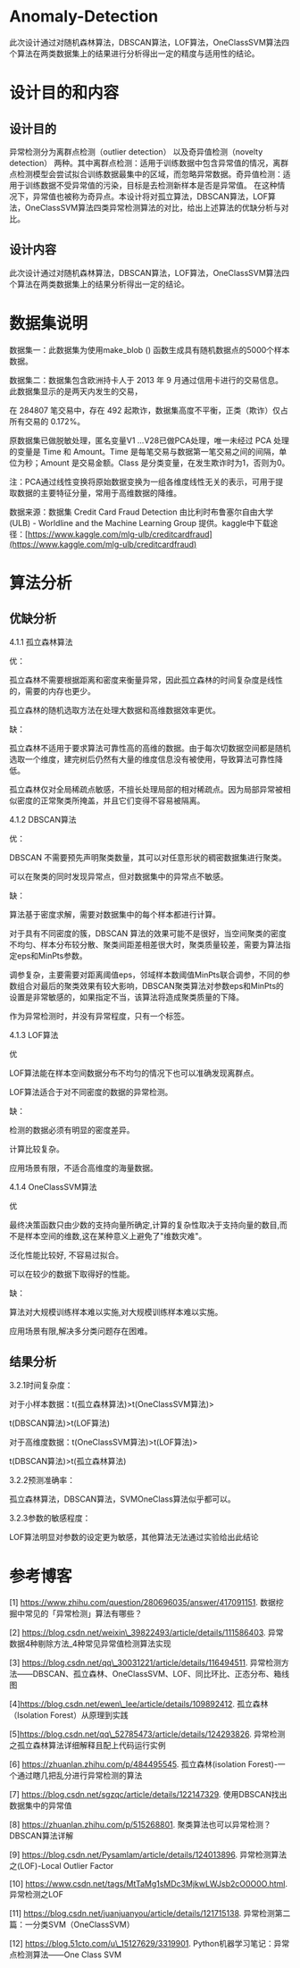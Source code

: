 # Anomaly-Detection
此次设计通过对随机森林算法，DBSCAN算法，LOF算法，OneClassSVM算法四个算法在两类数据集上的结果进行分析得出一定的精度与适用性的结论。
# 设计目的和内容

## **设计目的**

 异常检测分为离群点检测（outlier detection） 以及奇异值检测（novelty detection） 两种。其中离群点检测：适用于训练数据中包含异常值的情况，离群点检测模型会尝试拟合训练数据最集中的区域，而忽略异常数据。奇异值检测：适用于训练数据不受异常值的污染，目标是去检测新样本是否是异常值。 在这种情况下，异常值也被称为奇异点。本设计将对孤立算法，DBSCAN算法，LOF算法，OneClassSVM算法四类异常检测算法的对比，给出上述算法的优缺分析与对比。

## **设计内容**

此次设计通过对随机森林算法，DBSCAN算法，LOF算法，OneClassSVM算法四个算法在两类数据集上的结果分析得出一定的结论。

# 数据集说明

数据集一：此数据集为使用make\_blob () 函数生成具有随机数据点的5000个样本数据。

数据集二：数据集包含欧洲持卡人于 2013 年 9 月通过信用卡进行的交易信息。此数据集显示的是两天内发生的交易，

在 284807 笔交易中，存在 492 起欺诈，数据集高度不平衡，正类（欺诈）仅占所有交易的 0.172%。

原数据集已做脱敏处理，匿名变量V1 ...V28已做PCA处理，唯一未经过 PCA 处理的变量是 Time 和 Amount。Time 是每笔交易与数据第一笔交易之间的间隔，单位为秒；Amount 是交易金额。Class 是分类变量，在发生欺诈时为1，否则为0。

注：PCA通过线性变换将原始数据变换为一组各维度线性无关的表示，可用于提取数据的主要特征分量，常用于高维数据的降维。

数据来源：数据集 Credit Card Fraud Detection 由比利时布鲁塞尔自由大学(ULB) - Worldline and the Machine Learning Group 提供。kaggle中下载途径：[https://www.kaggle.com/mlg-ulb/creditcardfraud](https://www.kaggle.com/mlg-ulb/creditcardfraud)

# 算法分析

## **优缺分析**

4.1.1 孤立森林算法

优：

孤立森林不需要根据距离和密度来衡量异常，因此孤立森林的时间复杂度是线性的，需要的内存也更少。

孤立森林的随机选取方法在处理大数据和高维数据效率更优。

缺：

孤立森林不适用于要求算法可靠性高的高维的数据。由于每次切数据空间都是随机选取一个维度，建完树后仍然有大量的维度信息没有被使用，导致算法可靠性降低。

孤立森林仅对全局稀疏点敏感，不擅长处理局部的相对稀疏点。因为局部异常被相似密度的正常聚类所掩盖，并且它们变得不容易被隔离。

4.1.2 DBSCAN算法

优：

DBSCAN 不需要预先声明聚类数量，其可以对任意形状的稠密数据集进行聚类。

可以在聚类的同时发现异常点，但对数据集中的异常点不敏感。

缺：

算法基于密度求解，需要对数据集中的每个样本都进行计算。

对于具有不同密度的簇，DBSCAN 算法的效果可能不是很好，当空间聚类的密度不均匀、样本分布较分散、聚类间距差相差很大时，聚类质量较差，需要为算法指定eps和MinPts参数。

调参复杂，主要需要对距离阈值eps，邻域样本数阈值MinPts联合调参，不同的参数组合对最后的聚类效果有较大影响，DBSCAN聚类算法对参数eps和MinPts的设置是非常敏感的，如果指定不当，该算法将造成聚类质量的下降。

作为异常检测时，并没有异常程度，只有一个标签。

4.1.3 LOF算法

优

LOF算法能在样本空间数据分布不均匀的情况下也可以准确发现离群点。

LOF算法适合于对不同密度的数据的异常检测。

缺：

检测的数据必须有明显的密度差异。

计算比较复杂。

应用场景有限，不适合高维度的海量数据。

4.1.4 OneClassSVM算法

优

最终决策函数只由少数的支持向量所确定,计算的复杂性取决于支持向量的数目,而不是样本空间的维数,这在某种意义上避免了"维数灾难"。

泛化性能比较好, 不容易过拟合。

可以在较少的数据下取得好的性能。

缺：

算法对大规模训练样本难以实施,对大规模训练样本难以实施。

应用场景有限,解决多分类问题存在困难。

## **结果分析**

3.2.1时间复杂度：

对于小样本数据：t(孤立森林算法)\>t(OneClassSVM算法)\>

t(DBSCAN算法)\>t(LOF算法)

对于高维度数据：t(OneClassSVM算法)\>t(LOF算法)\>

t(DBSCAN算法)\>t(孤立森林算法)

3.2.2预测准确率：

孤立森林算法，DBSCAN算法，SVMOneClass算法似乎都可以。

3.2.3参数的敏感程度：

LOF算法明显对参数的设定更为敏感，其他算法无法通过实验给出此结论

# 参考博客

[1] https://www.zhihu.com/question/280696035/answer/417091151. 数据挖掘中常见的「异常检测」算法有哪些？

[2] https://blog.csdn.net/weixin\_39822493/article/details/111586403. 异常数据4种剔除方法\_4种常见异常值检测算法实现

[3] https://blog.csdn.net/qq\_30031221/article/details/116494511. 异常检测方法——DBSCAN、孤立森林、OneClassSVM、LOF、同比环比、正态分布、箱线图

[4]https://blog.csdn.net/ewen\_lee/article/details/109892412. 孤立森林（Isolation Forest）从原理到实践

[5]https://blog.csdn.net/qq\_52785473/article/details/124293826. 异常检测之孤立森林算法详细解释且配上代码运行实例

[6] https://zhuanlan.zhihu.com/p/484495545. 孤立森林(isolation Forest)-一个通过瞎几把乱分进行异常检测的算法

[7] https://blog.csdn.net/sgzqc/article/details/122147329. 使用DBSCAN找出数据集中的异常值

[8] https://zhuanlan.zhihu.com/p/515268801. 聚类算法也可以异常检测？DBSCAN算法详解

[9] https://blog.csdn.net/Pysamlam/article/details/124013896. 异常检测算法之(LOF)-Local Outlier Factor

[10] https://www.csdn.net/tags/MtTaMg1sMDc3MjkwLWJsb2cO0O0O.html. 异常检测之LOF

[11] https://blog.csdn.net/juanjuanyou/article/details/121715138. 异常检测第二篇：一分类SVM（OneClassSVM）

[12] https://blog.51cto.com/u\_15127629/3319901. Python机器学习笔记：异常点检测算法——One Class SVM
